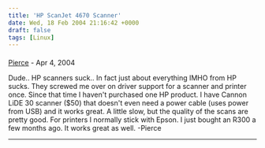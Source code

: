 ```yaml
---
title: 'HP ScanJet 4670 Scanner'
date: Wed, 18 Feb 2004 21:16:42 +0000
draft: false
tags: [Linux]
---
```



#### 
[Pierce]( "") - <time datetime="2004-04-15 00:22:39">Apr 4, 2004</time>

Dude.. HP scanners suck.. In fact just about everything IMHO from HP sucks. They screwed me over on driver support for a scanner and printer once. Since that time I haven't purchased one HP product. I have Cannon LiDE 30 scanner ($50) that doesn't even need a power cable (uses power from USB) and it works great. A little slow, but the quality of the scans are pretty good. For printers I normally stick with Epson. I just bought an R300 a few months ago. It works great as well. -Pierce
<hr />
